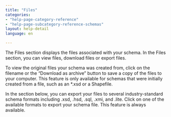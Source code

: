 ```yaml
---
title: "Files"
categories:
- "help-page-category-reference"
- "help-page-subcategory-reference-schemas"
layout: help-detail
language: en

---
```


The Files section displays the files associated with your schema. In the Files section, you can view files, download files or export files.

To view the original files your schema was created from, click on the filename or the “Download as archive” button to save a copy of the files to your computer. This feature is only available for schemas that were initially created from a file, such as an \*.xsd or a Shapefile.

In the section below, you can export your files to several industry-standard schema formats including .xsd, .hsd, .sql, .xmi, and .lite. Click on one of the available formats to export your schema file.  This feature is always available.
